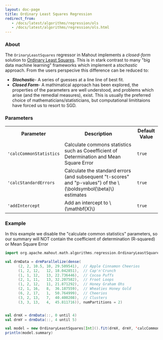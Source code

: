 ```yaml
---
layout: doc-page
title: Ordinary Least Squares Regression
redirect_from:
   - /docs/latest/algorithms/regression/ols
   - /docs/latest/algorithms/regression/ols.html
---
```


### About

The `OrinaryLeastSquares` regressor in Mahout implements a _closed-form_ solution to [Ordinary Least Squares](https://en.wikipedia.org/wiki/Ordinary_least_squares).
This is in stark contrast to many "big data machine learning" frameworks which implement a _stochastic_ approach. From the users perspecive this difference can be reduced to:

- **_Stochastic_**- A series of guesses at a line line of best fit.
- **_Closed Form_**- A mathimatical approach has been explored, the properties of the parameters are well understood, and problems which arise (and the remedial measures), exist.  This is usually the preferred choice of mathematicians/statisticians, but computational limititaions have forced us to resort to SGD.

### Parameters

<div class="table-striped">
  <table class="table">
    <tr>
        <th>Parameter</th>
        <th>Description</th>
        <th>Default Value</th>
     </tr>
     <tr>
        <td><code>'calcCommonStatistics</code></td>
        <td>Calculate commons statistics such as Coeefficient of Determination and Mean Square Error</td>
        <td><code>true</code></td>
     </tr>
     <tr>
        <td><code>'calcStandardErrors</code></td>
        <td>Calculate the standard errors (and subsequent "t-scores" and "p-values") of the \(\boldsymbol{\beta}\) estimates</td>
        <td><code>true</code></td>
     </tr>
     <tr>
        <td><code>'addIntercept</code></td>
        <td>Add an intercept to \(\mathbf{X}\)</td>
        <td><code>true</code></td>
     </tr>
  </table>
</div>

### Example

In this example we disable the "calculate common statistics" parameters, so our summary will NOT contain the coefficient of determination (R-squared) or Mean Square Error
```scala
import org.apache.mahout.math.algorithms.regression.OrdinaryLeastSquares

val drmData = drmParallelize(dense(
      (2, 2, 10.5, 10, 29.509541),  // Apple Cinnamon Cheerios
      (1, 2, 12,   12, 18.042851),  // Cap'n'Crunch
      (1, 1, 12,   13, 22.736446),  // Cocoa Puffs
      (2, 1, 11,   13, 32.207582),  // Froot Loops
      (1, 2, 12,   11, 21.871292),  // Honey Graham Ohs
      (2, 1, 16,   8,  36.187559),  // Wheaties Honey Gold
      (6, 2, 17,   1,  50.764999),  // Cheerios
      (3, 2, 13,   7,  40.400208),  // Clusters
      (3, 3, 13,   4,  45.811716)), numPartitions = 2)


val drmX = drmData(::, 0 until 4)
val drmY = drmData(::, 4 until 5)

val model = new OrdinaryLeastSquares[Int]().fit(drmX, drmY, 'calcCommonStatistics → false)
println(model.summary)
```
